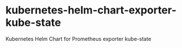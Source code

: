 # kubernetes-helm-chart-exporter-kube-state
Kubernetes Helm Chart for Prometheus exporter kube-state
